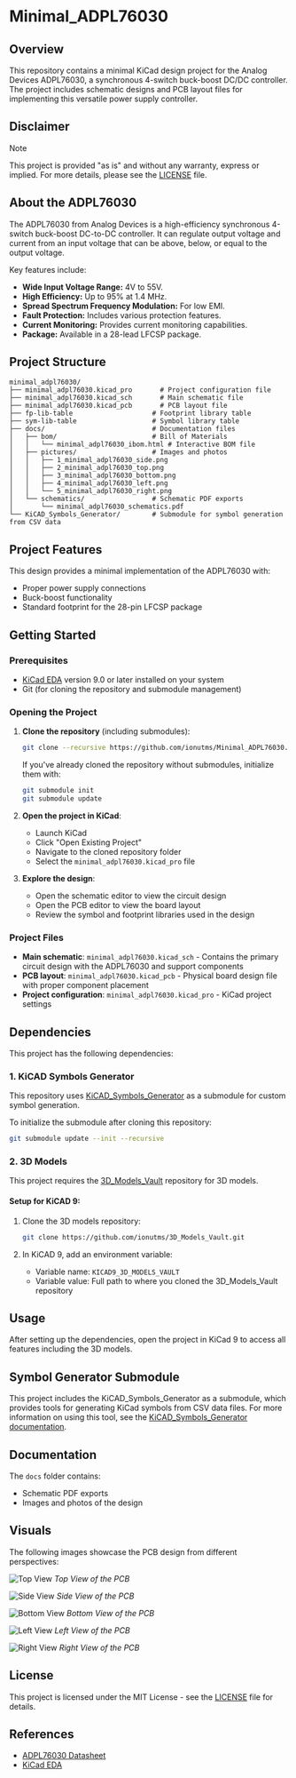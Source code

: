 # Minimal_ADPL76030

## Overview

This repository contains a minimal KiCad design project for the Analog Devices ADPL76030, a synchronous 4-switch buck-boost DC/DC controller. The project includes schematic designs and PCB layout files for implementing this versatile power supply controller.

## Disclaimer

> [!NOTE]
> This project is provided "as is" and without any warranty, express or implied. For more details, please see the [LICENSE](LICENSE) file.

## About the ADPL76030

The ADPL76030 from Analog Devices is a high-efficiency synchronous 4-switch buck-boost DC-to-DC controller. It can regulate output voltage and current from an input voltage that can be above, below, or equal to the output voltage.

Key features include:

- **Wide Input Voltage Range:** 4V to 55V.
- **High Efficiency:** Up to 95% at 1.4 MHz.
- **Spread Spectrum Frequency Modulation:** For low EMI.
- **Fault Protection:** Includes various protection features.
- **Current Monitoring:** Provides current monitoring capabilities.
- **Package:** Available in a 28-lead LFCSP package.

## Project Structure

```
minimal_adpl76030/
├── minimal_adpl76030.kicad_pro       # Project configuration file
├── minimal_adpl76030.kicad_sch       # Main schematic file
├── minimal_adpl76030.kicad_pcb       # PCB layout file
├── fp-lib-table                    # Footprint library table
├── sym-lib-table                   # Symbol library table
├── docs/                           # Documentation files
│   ├── bom/                        # Bill of Materials
│   │   └── minimal_adpl76030_ibom.html # Interactive BOM file
│   ├── pictures/                   # Images and photos
│   │   ├── 1_minimal_adpl76030_side.png
│   │   ├── 2_minimal_adpl76030_top.png
│   │   ├── 3_minimal_adpl76030_bottom.png
│   │   ├── 4_minimal_adpl76030_left.png
│   │   └── 5_minimal_adpl76030_right.png
│   └── schematics/                 # Schematic PDF exports
│       └── minimal_adpl76030_schematics.pdf
└── KiCAD_Symbols_Generator/        # Submodule for symbol generation from CSV data
```

## Project Features

This design provides a minimal implementation of the ADPL76030 with:

- Proper power supply connections
- Buck-boost functionality
- Standard footprint for the 28-pin LFCSP package

## Getting Started

### Prerequisites

- [KiCad EDA](https://www.kicad.org/) version 9.0 or later installed on your system
- Git (for cloning the repository and submodule management)

### Opening the Project

1. **Clone the repository** (including submodules):
   ```bash
   git clone --recursive https://github.com/ionutms/Minimal_ADPL76030.git
   ```
   
   If you've already cloned the repository without submodules, initialize them with:
   ```bash
   git submodule init
   git submodule update
   ```

2. **Open the project in KiCad**:
   - Launch KiCad
   - Click "Open Existing Project"
   - Navigate to the cloned repository folder
   - Select the `minimal_adpl76030.kicad_pro` file

3. **Explore the design**:
   - Open the schematic editor to view the circuit design
   - Open the PCB editor to view the board layout
   - Review the symbol and footprint libraries used in the design

### Project Files

- **Main schematic**: `minimal_adpl76030.kicad_sch` - Contains the primary circuit design with the ADPL76030 and support components
- **PCB layout**: `minimal_adpl76030.kicad_pcb` - Physical board design file with proper component placement
- **Project configuration**: `minimal_adpl76030.kicad_pro` - KiCad project settings

## Dependencies

This project has the following dependencies:

### 1. KiCAD Symbols Generator

This repository uses [KiCAD_Symbols_Generator](https://github.com/ionutms/KiCAD_Symbols_Generator) as a submodule for custom symbol generation.

To initialize the submodule after cloning this repository:

```bash
git submodule update --init --recursive
```

### 2. 3D Models

This project requires the [3D_Models_Vault](https://github.com/ionutms/3D_Models_Vault) repository for 3D models.

#### Setup for KiCAD 9:

1. Clone the 3D models repository:
   ```bash
   git clone https://github.com/ionutms/3D_Models_Vault.git
   ```

2. In KiCAD 9, add an environment variable:
   - Variable name: `KICAD9_3D_MODELS_VAULT`
   - Variable value: Full path to where you cloned the 3D_Models_Vault repository

## Usage

After setting up the dependencies, open the project in KiCad 9 to access all features including the 3D models.

## Symbol Generator Submodule

This project includes the KiCAD_Symbols_Generator as a submodule, which provides tools for generating KiCad symbols from CSV data files. For more information on using this tool, see the [KiCAD_Symbols_Generator documentation](minimal_adpl76030/KiCAD_Symbols_Generator/README.md).

## Documentation

The `docs` folder contains:
- Schematic PDF exports
- Images and photos of the design

## Visuals

The following images showcase the PCB design from different perspectives:

![Top View](minimal_adpl76030/docs/pictures/2_minimal_adpl76030_top.png)
*Top View of the PCB*

![Side View](minimal_adpl76030/docs/pictures/1_minimal_adpl76030_side.png)
*Side View of the PCB*

![Bottom View](minimal_adpl76030/docs/pictures/3_minimal_adpl76030_bottom.png)
*Bottom View of the PCB*

![Left View](minimal_adpl76030/docs/pictures/4_minimal_adpl76030_left.png)
*Left View of the PCB*

![Right View](minimal_adpl76030/docs/pictures/5_minimal_adpl76030_right.png)
*Right View of the PCB*

## License

This project is licensed under the MIT License - see the [LICENSE](LICENSE) file for details.

## References

- [ADPL76030 Datasheet](https://www.analog.com/media/en/technical-documentation/data-sheets/adpl76030.pdf)
- [KiCad EDA](https://www.kicad.org/)